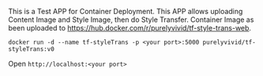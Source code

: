 This is a Test APP for Container Deployment.
This APP allows uploading Content Image and Style Image, then do Style Transfer.
Container Image as been uploaded to https://hub.docker.com/r/purelyvivid/tf-style-trans-web.


```
docker run -d --name tf-styleTrans -p <your port>:5000 purelyvivid/tf-styleTrans:v0
```

Open `http://localhost:<your port>`
